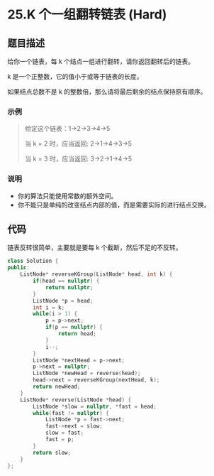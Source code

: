# 25.K 个一组翻转链表 (Hard)

## 题目描述

给你一个链表，每 k 个结点一组进行翻转，请你返回翻转后的链表。

k 是一个正整数，它的值小于或等于链表的长度。

如果结点总数不是 k 的整数倍，那么请将最后剩余的结点保持原有顺序。

### 示例

> 给定这个链表：1->2->3->4->5
> 
> 当 k = 2 时，应当返回: 2->1->4->3->5
> 
> 当 k = 3 时，应当返回: 3->2->1->4->5

### 说明

- 你的算法只能使用常数的额外空间。
- 你不能只是单纯的改变结点内部的值，而是需要实际的进行结点交换。

## 代码

链表反转很简单，主要就是要每 k 个截断，然后不足的不反转。

```c++
class Solution {
public:
    ListNode* reverseKGroup(ListNode* head, int k) {
        if(head == nullptr) {
            return nullptr;
        }
        ListNode *p = head;
        int i = k;
        while(i > 1) {
            p = p->next;
            if(p == nullptr) {
                return head;
            }
            i--;
        }
        ListNode *nextHead = p->next;
        p->next = nullptr;
        ListNode *newHead = reverse(head);
        head->next = reverseKGroup(nextHead, k);
        return newHead;
    }
    ListNode* reverse(ListNode *head) {
        ListNode *slow = nullptr, *fast = head;
        while(fast != nullptr) {
            ListNode *p = fast->next;
            fast->next = slow;
            slow = fast;
            fast = p;
        }
        return slow;
    }
};
```


